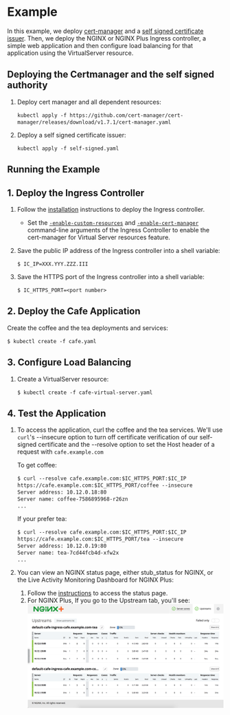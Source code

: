 # Example

In this example, we deploy [cert-manager](https://cert-manager.io/docs/installation/#default-static-install) and a [self signed certificate issuer](https://cert-manager.io/docs/configuration/selfsigned/#bootstrapping-ca-issuers).
Then, we deploy the NGINX or NGINX Plus Ingress controller, a simple web application and then configure load balancing for that application using the VirtualServer resource.

## Deploying the Certmanager and the self signed authority

1. Deploy cert manager and all dependent resources:

    ```
    kubectl apply -f https://github.com/cert-manager/cert-manager/releases/download/v1.7.1/cert-manager.yaml
    ```
2. Deploy a self signed certificate issuer:

    ```
    kubectl apply -f self-signed.yaml
    ```

## Running the Example

## 1. Deploy the Ingress Controller

1. Follow the [installation](https://docs.nginx.com/nginx-ingress-controller/installation/installation-with-manifests/) instructions to deploy the Ingress controller.
   * Set the [`-enable-custom-resources`](https://docs.nginx.com/nginx-ingress-controller/configuration/global-configuration/command-line-arguments/#cmdoption-enable-custom-resources) and [`-enable-cert-manager`](https://docs.nginx.com/nginx-ingress-controller/configuration/global-configuration/command-line-arguments/#cmdoption-enable-cert-manager) command-line arguments of the Ingress Controller to enable the cert-manager for Virtual Server resources feature.

2. Save the public IP address of the Ingress controller into a shell variable:
    ```
    $ IC_IP=XXX.YYY.ZZZ.III
    ```
3. Save the HTTPS port of the Ingress controller into a shell variable:
    ```
    $ IC_HTTPS_PORT=<port number>
    ```

## 2. Deploy the Cafe Application

Create the coffee and the tea deployments and services:
```
$ kubectl create -f cafe.yaml
```

## 3. Configure Load Balancing

1. Create a VirtualServer resource:
    ```
    $ kubectl create -f cafe-virtual-server.yaml
    ```

## 4. Test the Application

1. To access the application, curl the coffee and the tea services. We'll use ```curl```'s --insecure option to turn off certificate verification of our self-signed
certificate and the --resolve option to set the Host header of a request with ```cafe.example.com```
    
    To get coffee:
    ```
    $ curl --resolve cafe.example.com:$IC_HTTPS_PORT:$IC_IP https://cafe.example.com:$IC_HTTPS_PORT/coffee --insecure
    Server address: 10.12.0.18:80
    Server name: coffee-7586895968-r26zn
    ...
    ```
    If your prefer tea:
    ```
    $ curl --resolve cafe.example.com:$IC_HTTPS_PORT:$IC_IP https://cafe.example.com:$IC_HTTPS_PORT/tea --insecure
    Server address: 10.12.0.19:80
    Server name: tea-7cd44fcb4d-xfw2x
    ...
    ```

1. You can view an NGINX status page, either stub_status for NGINX, or the Live Activity Monitoring Dashboard for NGINX Plus:
    1. Follow the [instructions](https://docs.nginx.com/nginx-ingress-controller/logging-and-monitoring/status-page/) to access the status page.
    1. For NGINX Plus, If you go to the Upstream tab, you'll see: ![dashboard](dashboard.png)
